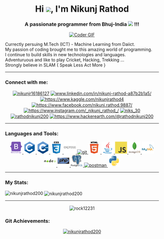 <h1 align="center">Hi <img src="https://github.com/TheDudeThatCode/TheDudeThatCode/blob/master/Assets/Hi.gif" width="38px">, I'm Nikunj Rathod</h1>

<h3 align="center">A passionate programmer from Bhuj-India <img src="https://media.giphy.com/media/WUlplcMpOCEmTGBtBW/giphy.gif" width="30"> !!!</h3>

<p align="center">
<a href="#"><img src="https://media.giphy.com/media/SWoSkN6DxTszqIKEqv/giphy.gif" alt="Coder GIF" width="500" height="400"></a>
</p>

Currectly persuing M.Tech (ICT) - Machine Learning from Daiict.<br />
My passion of coding brought me to this amazing world of programming.<br />
I continue to build skills in new technologies and languages.<br />
Adventuruous and like to play Cricket, Hacking, Trekking ...<br />
Strongly believe in SLAM { Speak Less Act More }


<hr>
<h3 align="left">Connect with me:</h3>
<p align="center">
<a href="https://twitter.com/nikunjr16186127" target="blank"><img align="center" src="https://raw.githubusercontent.com/rahuldkjain/github-profile-readme-generator/master/src/images/icons/Social/twitter.svg" alt="nikunjr16186127" height="30" width="40" /></a>
<a href="https://linkedin.com/in/www.linkedin.com/in/nikunj-rathod-a87b2b1a5/" target="blank"><img align="center" src="https://raw.githubusercontent.com/rahuldkjain/github-profile-readme-generator/master/src/images/icons/Social/linked-in-alt.svg" alt="www.linkedin.com/in/nikunj-rathod-a87b2b1a5/" height="30" width="40" /></a>
<a href="https://kaggle.com/https://www.kaggle.com/nikunjrathod4" target="blank"><img align="center" src="https://raw.githubusercontent.com/rahuldkjain/github-profile-readme-generator/master/src/images/icons/Social/kaggle.svg" alt="https://www.kaggle.com/nikunjrathod4" height="30" width="40" /></a>
<a href="https://fb.com/https://www.facebook.com/nikunj.rathod.9887/" target="blank"><img align="center" src="https://raw.githubusercontent.com/rahuldkjain/github-profile-readme-generator/master/src/images/icons/Social/facebook.svg" alt="https://www.facebook.com/nikunj.rathod.9887/" height="30" width="40" /></a>
<a href="https://instagram.com/https://www.instagram.com/_nikunj_rathod_/" target="blank"><img align="center" src="https://raw.githubusercontent.com/rahuldkjain/github-profile-readme-generator/master/src/images/icons/Social/instagram.svg" alt="https://www.instagram.com/_nikunj_rathod_/" height="30" width="40" /></a>
<a href="https://www.codechef.com/users/niks_30" target="blank"><img align="center" src="https://cdn.jsdelivr.net/npm/simple-icons@3.1.0/icons/codechef.svg" alt="niks_30" height="30" width="40" /></a>
<a href="https://www.hackerrank.com/rathodnikunj200" target="blank"><img align="center" src="https://raw.githubusercontent.com/rahuldkjain/github-profile-readme-generator/master/src/images/icons/Social/hackerrank.svg" alt="rathodnikunj200" height="30" width="40" /></a>
<a href="https://www.hackerearth.com/https://www.hackerearth.com/@rathodnikunj200" target="blank"><img align="center" src="https://raw.githubusercontent.com/rahuldkjain/github-profile-readme-generator/master/src/images/icons/Social/hackerearth.svg" alt="https://www.hackerearth.com/@rathodnikunj200" height="30" width="40" /></a>
</p>
<hr>
<h3 align="left">Languages and Tools:</h3>
<p align="center"> <a href="https://getbootstrap.com" target="_blank" rel="noreferrer"> <img src="https://raw.githubusercontent.com/devicons/devicon/master/icons/bootstrap/bootstrap-plain-wordmark.svg" alt="bootstrap" width="40" height="40"/> </a> <a href="https://www.cprogramming.com/" target="_blank" rel="noreferrer"> <img src="https://raw.githubusercontent.com/devicons/devicon/master/icons/c/c-original.svg" alt="c" width="40" height="40"/> </a> <a href="https://www.w3schools.com/cpp/" target="_blank" rel="noreferrer"> <img src="https://raw.githubusercontent.com/devicons/devicon/master/icons/cplusplus/cplusplus-original.svg" alt="cplusplus" width="40" height="40"/> </a> <a href="https://www.w3schools.com/css/" target="_blank" rel="noreferrer"> <img src="https://raw.githubusercontent.com/devicons/devicon/master/icons/css3/css3-original-wordmark.svg" alt="css3" width="40" height="40"/> </a> <a href="https://expressjs.com" target="_blank" rel="noreferrer"> <img src="https://raw.githubusercontent.com/devicons/devicon/master/icons/express/express-original-wordmark.svg" alt="express" width="40" height="40"/> </a> <a href="https://git-scm.com/" target="_blank" rel="noreferrer"> <img src="https://www.vectorlogo.zone/logos/git-scm/git-scm-icon.svg" alt="git" width="40" height="40"/> </a> <a href="https://www.w3.org/html/" target="_blank" rel="noreferrer"> <img src="https://raw.githubusercontent.com/devicons/devicon/master/icons/html5/html5-original-wordmark.svg" alt="html5" width="40" height="40"/> </a> <a href="https://www.java.com" target="_blank" rel="noreferrer"> <img src="https://raw.githubusercontent.com/devicons/devicon/master/icons/java/java-original.svg" alt="java" width="40" height="40"/> </a> <a href="https://developer.mozilla.org/en-US/docs/Web/JavaScript" target="_blank" rel="noreferrer"> <img src="https://raw.githubusercontent.com/devicons/devicon/master/icons/javascript/javascript-original.svg" alt="javascript" width="40" height="40"/> </a> <a href="https://www.mongodb.com/" target="_blank" rel="noreferrer"> <img src="https://raw.githubusercontent.com/devicons/devicon/master/icons/mongodb/mongodb-original-wordmark.svg" alt="mongodb" width="40" height="40"/> </a> <a href="https://www.mysql.com/" target="_blank" rel="noreferrer"> <img src="https://raw.githubusercontent.com/devicons/devicon/master/icons/mysql/mysql-original-wordmark.svg" alt="mysql" width="40" height="40"/> </a> <a href="https://nodejs.org" target="_blank" rel="noreferrer"> <img src="https://raw.githubusercontent.com/devicons/devicon/master/icons/nodejs/nodejs-original-wordmark.svg" alt="nodejs" width="40" height="40"/> </a> <a href="https://www.php.net" target="_blank" rel="noreferrer"> <img src="https://raw.githubusercontent.com/devicons/devicon/master/icons/php/php-original.svg" alt="php" width="40" height="40"/> </a> <a href="https://www.postgresql.org" target="_blank" rel="noreferrer"> <img src="https://raw.githubusercontent.com/devicons/devicon/master/icons/postgresql/postgresql-original-wordmark.svg" alt="postgresql" width="40" height="40"/> </a> <a href="https://postman.com" target="_blank" rel="noreferrer"> <img src="https://www.vectorlogo.zone/logos/getpostman/getpostman-icon.svg" alt="postman" width="40" height="40"/> </a> <a href="https://www.python.org" target="_blank" rel="noreferrer"> <img src="https://raw.githubusercontent.com/devicons/devicon/master/icons/python/python-original.svg" alt="python" width="40" height="40"/> </a> </p>
<hr>
<h3 align="left">My Stats:</h3>
<p><img align="left" src="https://github-readme-stats.vercel.app/api/top-langs?username=nikunjrathod200&show_icons=true&locale=en&layout=compact" alt="nikunjrathod200" /></p>

<p>&nbsp;<img align="center" src="https://github-readme-stats.vercel.app/api?username=nikunjrathod200&show_icons=true&locale=en" alt="nikunjrathod200" /></p>
<hr>

<p align='center'>
  <img align="center" src="https://github-readme-streak-stats.herokuapp.com/?user=NikunjRathod200&show_icons=true&title_color=fff&icon_color=79ff97&text_color=efefef&bg_color=24292e" alt="rock12231" />
</p>

<h3 align="left">Git Achievements:</h3>
<p align="center"> <a href="https://github.com/ryo-ma/github-profile-trophy"><img src="https://github-profile-trophy.vercel.app/?username=nikunjrathod200" alt="nikunjrathod200" /></a> </p>

